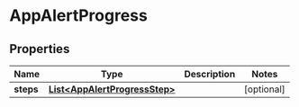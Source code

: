 

# AppAlertProgress


## Properties

| Name | Type | Description | Notes |
|------------ | ------------- | ------------- | -------------|
|**steps** | [**List&lt;AppAlertProgressStep&gt;**](AppAlertProgressStep.md) |  |  [optional] |



